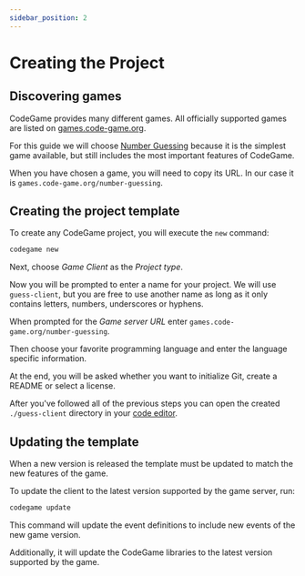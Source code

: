 ```yaml
---
sidebar_position: 2
---
```


# Creating the Project

## Discovering games

CodeGame provides many different games. All officially supported games are listed on [games.code-game.org](https://games.code-game.org).

For this guide we will choose [Number Guessing](https://github.com/code-game-project/number-guessing) because it is the simplest game available, but still includes the most important features of CodeGame.

When you have chosen a game, you will need to copy its URL. In our case it is `games.code-game.org/number-guessing`.

## Creating the project template

To create any CodeGame project, you will execute the `new` command:

```bash
codegame new
```

Next, choose _Game Client_ as the _Project type_.

Now you will be prompted to enter a name for your project. We will use `guess-client`, but you are free to use another name as long as it only contains letters, numbers, underscores or hyphens.

When prompted for the _Game server URL_ enter `games.code-game.org/number-guessing`.

Then choose your favorite programming language and enter the language specific information.

At the end, you will be asked whether you want to initialize Git, create a README or select a license.

After you've followed all of the previous steps you can open the created `./guess-client` directory in your [code editor](setup#code-editor).

## Updating the template

When a new version is released the template must be updated to match the new features of the game.

To update the client to the latest version supported by the game server, run:

```bash
codegame update
```

This command will update the event definitions to include new events of the new game version.

Additionally, it will update the CodeGame libraries to the latest version supported by the game.
